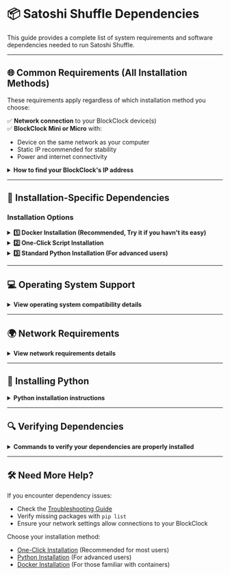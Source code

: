 # 📦 Satoshi Shuffle Dependencies

This guide provides a complete list of system requirements and software dependencies needed to run Satoshi Shuffle.

---

## 🌐 Common Requirements (All Installation Methods)

These requirements apply regardless of which installation method you choose:

✅ **Network connection** to your BlockClock device(s)  
✅ **BlockClock Mini or Micro** with:
   - Device on the same network as your computer
   - Static IP recommended for stability
   - Power and internet connectivity

<details>
<summary><b>How to find your BlockClock's IP address</b></summary>

To find your BlockClock's IP address:
- Check your router's connected devices list
- Use a network scanner app (like Fing for mobile)
- Check the BlockClock settings menu directly on the device
- Look for devices named "Coinkite" or "BlockClock" in your network

For most home networks, the IP will typically be in the form of 192.168.1.x or 10.0.0.x
</details>

---

## 🧩 Installation-Specific Dependencies

### Installation Options

<details>
<summary><b>1️⃣ Docker Installation (Recommended, Try it if you havn't its easy)</b></summary>

For Docker-based installation, you'll need:

✅ **Docker Engine** - [Docker installation guide](https://docs.docker.com/engine/install/)  
✅ **Docker Compose** - Usually included with Docker Desktop  
✅ **200MB+ free disk space** (for Docker images, volumes, and application)  
✅ **Git** (recommended for downloading the repo)  

**Note:** Using Docker eliminates the need to install Python or any Python packages directly on your system.

**Basic Docker commands you'll use:**
```bash
# Build and start container
docker-compose -f docker/docker-compose.yml up -d

# Check container status
docker ps | grep satoshi-shuffle

# View logs
docker logs satoshi-shuffle
```

**Advantages of Docker Installation:**
- Isolated environment
- Consistent across different systems
- No Python setup required
- Easy to update and maintain

[Go to Docker Installation Guide](installation-docker.md)
</details>


<details>
<summary><b>2️⃣ One-Click Script Installation </b></summary>

The One-Click Script handles most dependencies automatically but requires:

✅ **Python 3.6 or higher** - [How to install](#installing-python)  
✅ **100MB+ free disk space** for application and logs  
✅ **Basic command line knowledge**

**What the script installs for you:**
- All required Python packages (Flask, Requests, etc.)
- Directory structure setup
- Configuration file creation
- Log rotation setup

**Advantages of One-Click Installation:**
- Simplest setup process
- Guided interactive configuration
- Automatic dependency installation
- Works on most operating systems

[Go to One-Click Installation Guide](installation-one-click.md)
</details>

<details>
<summary><b>3️⃣ Standard Python Installation (For advanced users)</b></summary>

For direct Python installation, you'll need:

✅ **Python 3.6 or higher** - [How to install](#installing-python)  
✅ **pip** (Python package manager)  
✅ **100MB+ free disk space** for application and logs  
✅ **Git** (recommended for downloading the repo)  
✅ **These Python packages** (installed via requirements.txt):
   - Flask (web framework)
   - Requests (HTTP library)
   - Flask-WTF (form handling)

**Commands to install Python packages:**
```bash
# Navigate to project directory after downloading
cd satoshi-shuffle

# Install dependencies
pip install -r requirements.txt

# Or if you have multiple Python versions
python3 -m pip install -r requirements.txt
```

**Advantages of Python Installation:**
- More control over the installation
- Direct access to all components
- No containerization overhead
- Easier debugging and customization

[Go to Python Installation Guide](installation-python.md)
</details>

---

## 💻 Operating System Support

<details>
<summary><b>View operating system compatibility details</b></summary>

✅ **Linux** (Ubuntu/Debian recommended)
- Full support for all installation methods
- Systemd service integration available
- Best performance and reliability

✅ **macOS**
- Full support for all installation methods
- Launchd service integration available
- Works on both Intel and Apple Silicon

✅ **Windows**
- Limited support for One-Click and Python installations
- Docker installation recommended for Windows users
- May require additional setup steps
</details>

---

## 🌍 Network Requirements

<details>
<summary><b>View network requirements details</b></summary>

Your system must allow communication with your BlockClock:

✅ **Port 5010** must be available on your system (used by the web interface)  
✅ **Outgoing HTTP requests** must be allowed to reach your BlockClock  
✅ **No firewall blocks** between your computer and the BlockClock  

**Checking network connectivity:**
```bash
# Check if your BlockClock is reachable
ping 192.168.1.100  # Replace with your BlockClock's IP

# Check if port 5010 is available on your system
lsof -i :5010  # On macOS/Linux
netstat -ano | findstr :5010  # On Windows
```

If port 5010 is already in use, you can change the port in the configuration.
</details>

---

## <a id="installing-python"></a>📌 Installing Python

<details>
<summary><b>Python installation instructions</b></summary>

### MacOS
```bash
# Using Homebrew
brew install python

# Verify installation
python3 --version  # Should show 3.6 or higher
```

### Ubuntu/Debian
```bash
sudo apt update && sudo apt install python3 python3-pip

# Verify installation
python3 --version  # Should show 3.6 or higher
```

### Windows
1. Download Python from [python.org](https://www.python.org/downloads/)
2. Run installer and **check "Add Python to PATH"**
3. Verify in Command Prompt: `python --version`
</details>

---

## 🔍 Verifying Dependencies

<details>
<summary><b>Commands to verify your dependencies are properly installed</b></summary>

### Check Python and pip installation
```bash
# Check Python version
python --version  # or python3 --version

# Check pip installation
pip --version  # or pip3 --version
```

### Check Docker installation
```bash
# Check Docker version
docker --version

# Check Docker Compose version
docker-compose --version
```

### Check network connectivity
```bash
# Check if your BlockClock is reachable
ping 192.168.1.100  # Replace with your BlockClock's IP
```
</details>

---

## 🛠 Need More Help?

If you encounter dependency issues:
- Check the [Troubleshooting Guide](troubleshooting.md)
- Verify missing packages with `pip list`
- Ensure your network settings allow connections to your BlockClock

Choose your installation method:
- [One-Click Installation](installation-one-click.md) (Recommended for most users)
- [Python Installation](installation-python.md) (For advanced users)
- [Docker Installation](installation-docker.md) (For those familiar with containers)